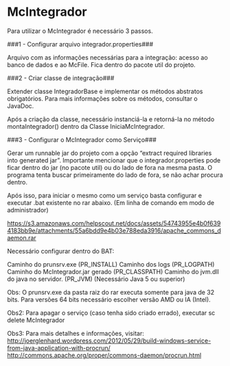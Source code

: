 # McIntegrador
Para utilizar o McIntegrador é necessário 3 passos.

###1 - Configurar arquivo integrador.properties###

Arquivo com as informações necessárias para a integração: acesso ao banco de dados e ao McFile. Fica dentro do pacote util do projeto.

###2 - Criar classe de integração###

Extender classe IntegradorBase e implementar os métodos abstratos obrigatórios. Para mais informações sobre os métodos, consultar o JavaDoc.

Após a criação da classe, necessário instanciá-la e retorná-la no método montaIntegrador() dentro da Classe IniciaMcIntegrador.

###3 - Configurar o McIntegrador como Serviço###

Gerar um runnable jar do projeto com a opção “extract required libraries into generated jar”. Importante mencionar que o integrador.properties pode ficar dentro do jar (no pacote util) ou do lado de fora na mesma pasta. O programa tenta buscar primeiramente do lado de fora, se não achar procura dentro.

Após isso, para iniciar o mesmo como um serviço basta configurar e executar .bat existente no rar abaixo. (Em linha de comando em modo de administrador)

https://s3.amazonaws.com/helpscout.net/docs/assets/54743955e4b0f6394183bb9e/attachments/55a6bdd9e4b03e788eda3916/apache_commons_daemon.rar

Necessário configurar dentro do BAT:

Caminho do prunsrv.exe (PR_INSTALL)
Caminho dos logs (PR_LOGPATH)
Caminho do McIntegrador.jar gerado (PR_CLASSPATH)
Caminho do jvm.dll do java no servidor. (PR_JVM) (Necessário Java 5 ou superior)

Obs: O prunsrv.exe da pasta raiz do rar executa somente para java de 32 bits. Para versões 64 bits necessário escolher versão AMD ou IA (Intel).

Obs2: Para apagar o serviço (caso tenha sido criado errado), executar sc delete McIntegrador

Obs3: Para mais detalhes e informações, visitar:
http://joerglenhard.wordpress.com/2012/05/29/build-windows-service-from-java-application-with-procrun/ http://commons.apache.org/proper/commons-daemon/procrun.html
